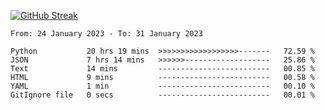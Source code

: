 [![GitHub Streak](https://streak-stats.demolab.com?user=renren-017&theme=sea&hide_border=true&background=DD272700)](https://git.io/streak-stats)

<!--START_SECTION:waka-->

```text
From: 24 January 2023 - To: 31 January 2023

Python           20 hrs 19 mins  >>>>>>>>>>>>>>>>>>-------   72.59 %
JSON             7 hrs 14 mins   >>>>>>-------------------   25.86 %
Text             14 mins         -------------------------   00.85 %
HTML             9 mins          -------------------------   00.58 %
YAML             1 min           -------------------------   00.10 %
GitIgnore file   0 secs          -------------------------   00.01 %
```

<!--END_SECTION:waka-->
